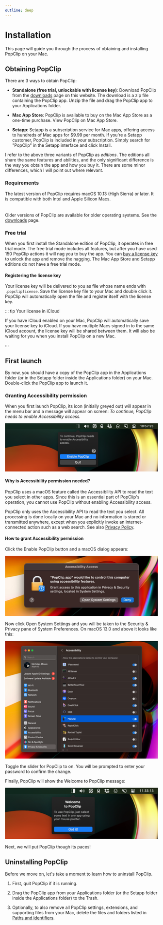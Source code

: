 ```yaml
---
outline: deep
---
```


<script setup>
  import Link from "/src/Link.vue";
</script>

# Installation

This page will guide you through the process of obtaining and installing PopClip
on your Mac.

## Obtaining PopClip

There are 3 ways to obtain PopClip:

- **Standalone (free trial, unlockable with license key)**: Download PopClip
  from the [downloads](/download) page on this website. The download is a zip
  file containing the PopClip app. Unzip the file and drag the PopClip app to
  your Applications folder.

- **Mac App Store**: PopClip is available to buy on the Mac App Store as a
  one-time purchase. <Link k="mas.storeUrl">View PopClip on Mac App
  Store</Link>.

- **Setapp**: <Link k="setapp.referralUrl">Setapp</Link> is a subscription
  service for Mac apps, offering access to hundreds of Mac apps for $9.99 per
  month. If you're a Setapp customer, PopClip is included in your subscription.
  Simply search for "PopClip" in the Setapp interface and click Install.

I refer to the above three variants of PopClip as _editions_. The editions all
share the same features and abilities, and the only significant difference is
the way you obtain the app and how you buy it. There are some minor differences,
which I will point out where relevant.

### Requirements

The latest version of PopClip requires macOS 10.13 (High Sierra) or later. It is
compatible with both Intel and Apple Silicon Macs.

<div class="info custom-block" style="padding-top: 8px">

Older versions of PopClip are available for older
operating systems. See the [downloads](/download) page.

</div>

### Free trial

When you first install the Standalone edition of PopClip, it operates in free
trial mode. The free trial mode includes all features, but after you have used
150 PopClip actions it will nag you to buy the app. You can
[buy a license key](/buy) to unlock the app and remove the nagging. The Mac App
Store and Setapp editions do not have a free trial mode.

#### Registering the license key

Your license key will be delivered to you as file whose name ends with
`.popcliplicense`. Save the license key file to your Mac and double click it.
PopClip will automatically open the file and register itself with the license
key.

::: tip Your license in iCloud

If you have iCloud enabled on your Mac, PopClip
will automatically save your license key to iCloud. If you have multiple Macs
signed in to the same iCloud account, the license key will be shared between
them. It will also be waiting for you when you install PopClip on a new Mac.

:::

## First launch

By now, you should have a copy of the PopClip app in the Applications folder (or
in the Setapp folder inside the Applications folder) on your Mac. Double-click
the PopClip app to launch it.

### Granting Accessibility permission

When you first launch PopClip, its icon (initially greyed out) will appear in
the menu bar and a message will appear on screen: _To continue, PopClip needs to
enable Accessibility access._

![Accessibility request message](./media/shot-ax-request.png "PopClip requesting Accessibility permission")

#### Why is Accessibility permission needed?

PopClip uses a macOS feature called the Accessibility API to read the text you
select in other apps. Since this is an essential part of PopClip's operation,
you cannot use PopClip without enabling Accessibility access.

PopClip only uses the Accessibility API to read the text you select. All
processing is done locally on your Mac and no information is stored or
transmitted anywhere, except when you explicitly invoke an internet-connected
action such as a web search. See also [Privacy Policy](/privacy).

#### How to grant Accessibility permission

Click the Enable PopClip button and a macOS dialog appears:

![Accessibility request dialog](./media/shot-ax-dialog.jpg "macOS Accessibility Access dialog")

Now click Open System Settings and you will be taken to the Security & Privacy
pane of System Preferences. On macOS 13.0 and above it looks like this:

![Accessibility settings](./media/shot-ax-settings.png "macOS Accessibility settings in the Privacy & Security pane")

Toggle the slider for PopClip to on. You will be prompted to enter your password
to confirm the change.

Finally, PopClip will show the Welcome to PopClip message:

![Welcome to PopClip](./media/shot-welcome.png "Welcome to PopClip message")

Next, we will put PopClip though its paces!

## Uninstalling PopClip

Before we move on, let's take a moment to learn how to uninstall PopClip.

1. First, quit PopClip if it is running.

2. Drag the PopClip app from your Applications folder (or the Setapp folder
   inside the Applications folder) to the Trash.

3. Optionally, to also remove all PopClip settings, extensions, and supporting
   files from your Mac, delete the files and folders listed in
   [Paths and identifiers](/kb/paths).
